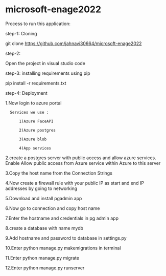 # microsoft-enage2022

Process to run this application:

step-1: Cloning

git clone https://github.com/jahnavi30664/microsoft-enage2022

step-2:

Open the project in visual studio code

step-3: installing requirements using pip

pip install -r requirements.txt

step-4:  Deployment

   1.Now login to azure portal 
  
      Services we use :
     
          1)Azure FaceAPI
          
          2)Azure postgres
          
          3)Azure blob
          
          4)App services

   2.create a postgres server with public access and allow azure services. Enable Allow public access from Azure service within Azure to this server
  
   3.Copy the host name from the Connection Strings
 
   4.Now create a firewall rule with your public IP as start and end IP addresses by going to networking
  
   5.Download and install pgadmin app
  
   6.Now go to connection and copy host name
  
   7.Enter the hostname and credentials in pg admin app
  
   8.create a database with name mydb
  
   9.Add hostname and password to database in settings.py
  
   10.Enter python manage.py makemigrations in terminal
  
   11.Enter python manage.py migrate    
  
   12.Enter python manage.py runserver
